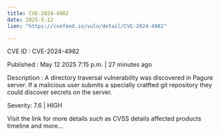 ```yaml
---
title: CVE-2024-4982
date: 2025-5-12
lien: "https://cvefeed.io/vuln/detail/CVE-2024-4982"

---
```


CVE ID : CVE-2024-4982

Published :  May 12
2025
7:15 p.m. | 27 minutes ago

Description : A directory traversal vulnerability was discovered in Pagure server. If a malicious user submits a specially cratfted git repository they could discover secrets on the server.

Severity: 7.6 | HIGH

Visit the link for more details
such as CVSS details
affected products
timeline
and more...

